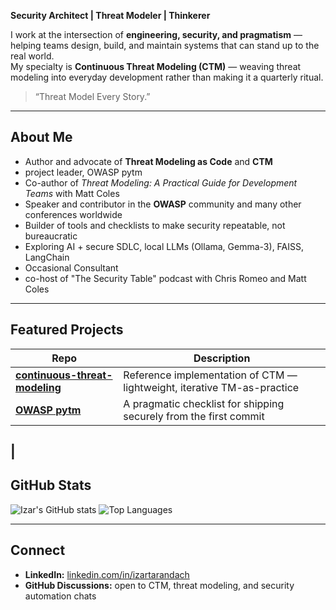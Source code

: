 
**Security Architect | Threat Modeler | Thinkerer**

I work at the intersection of **engineering, security, and pragmatism** — helping teams design, build, and maintain systems that can stand up to the real world.  
My specialty is **Continuous Threat Modeling (CTM)** — weaving threat modeling into everyday development rather than making it a quarterly ritual.

> “Threat Model Every Story.”

---

## About Me

- Author and advocate of **Threat Modeling as Code** and **CTM**
- project leader, OWASP pytm
- Co-author of *Threat Modeling: A Practical Guide for Development Teams* with Matt Coles 
- Speaker and contributor in the **OWASP** community and many other conferences worldwide
- Builder of tools and checklists to make security repeatable, not bureaucratic  
- Exploring AI + secure SDLC, local LLMs (Ollama, Gemma-3), FAISS, LangChain
- Occasional Consultant
- co-host of "The Security Table" podcast with Chris Romeo and Matt Coles

---

## Featured Projects

| Repo | Description |
|------|--------------|
| [**continuous-threat-modeling**](https://github.com/izar/continuous-threat-modeling) | Reference implementation of CTM — lightweight, iterative TM-as-practice |
| [**OWASP pytm**](https://github.com/OWASP/pytm) | A pragmatic checklist for shipping securely from the first commit |
| 
---

## GitHub Stats

![Izar's GitHub stats](https://github-readme-stats.vercel.app/api?username=izar&show_icons=true&theme=transparent&hide_border=true&hide_title=true)
![Top Languages](https://github-readme-stats.vercel.app/api/top-langs/?username=izar&layout=compact&theme=transparent&hide_border=true)

---

## Connect

- **LinkedIn:** [linkedin.com/in/izartarandach](https://linkedin.com/in/izartarandach)  
- **GitHub Discussions:** open to CTM, threat modeling, and security automation chats

